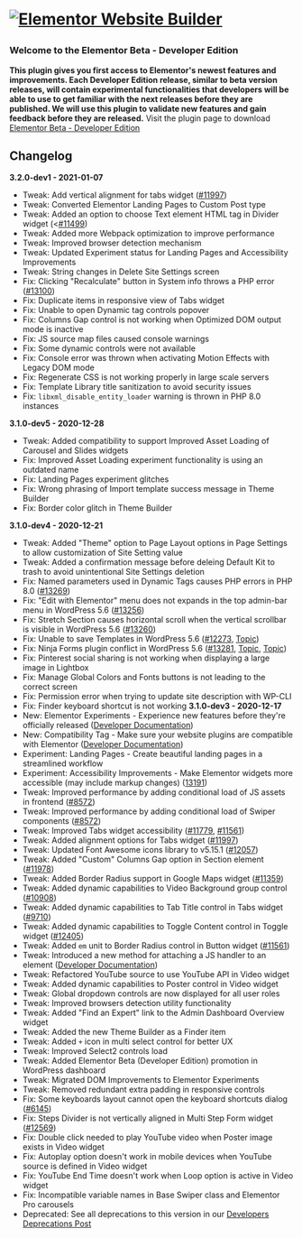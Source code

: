 # <p><a href="https://elementor.com/?utm_source=github-repo&utm_medium=link&utm_campaign=readme"><img src="https://i.imgur.com/0Guj2pn.png?1" alt="Elementor Website Builder"></a></p>
### Welcome to the Elementor Beta - Developer Edition
**This plugin gives you first access to Elementor's newest features and improvements. 
Each Developer Edition release, similar to beta version releases, will contain experimental functionalities that developers will be able to use to get familiar with the next releases before they are published. 
We will use this plugin to validate new features and gain feedback before they are released.**
Visit the plugin page to download [Elementor Beta - Developer Edition](https://wordpress.org/plugins/elementor-beta)
## Changelog
**3.2.0-dev1 - 2021-01-07**
* Tweak: Add vertical alignment for tabs widget ([#11997](https://github.com/elementor/elementor/issues/11997))
* Tweak: Converted Elementor Landing Pages to Custom Post type
* Tweak: Added an option to choose Text element HTML tag in Divider widget (<[#11499](https://github.com/elementor/elementor/issues/11499))
* Tweak: Added more Webpack optimization to improve performance
* Tweak: Improved browser detection mechanism
* Tweak: Updated Experiment status for Landing Pages and Accessibility Improvements
* Tweak: String changes in Delete Site Settings screen
* Fix: Clicking "Recalculate" button in System info throws a PHP error ([#13100](ttps://github.com/elementor/elementor/issues/13100))
* Fix: Duplicate items in responsive view of Tabs widget
* Fix: Unable to open Dynamic tag controls popover
* Fix: Columns Gap control is not working when Optimized DOM output mode is inactive
* Fix: JS source map files caused console warnings
* Fix: Some dynamic controls were not available
* Fix: Console error was thrown when activating Motion Effects with Legacy DOM mode
* Fix: Regenerate CSS is not working properly in large scale servers
* Fix: Template Library title sanitization to avoid security issues
* Fix: `libxml_disable_entity_loader` warning is thrown in PHP 8.0 instances

**3.1.0-dev5 - 2020-12-28**
* Tweak: Added compatibility to support Improved Asset Loading of Carousel and Slides widgets
* Fix: Improved Asset Loading experiment functionality is using an outdated name
* Fix: Landing Pages experiment glitches
* Fix: Wrong phrasing of Import template success message in Theme Builder
* Fix: Border color glitch in Theme Builder

**3.1.0-dev4 - 2020-12-21**
* Tweak: Added "Theme" option to Page Layout options in Page Settings to allow customization of Site Setting value
* Tweak: Added a confirmation message before deleing Default Kit to trash to avoid unintentional Site Settings deletion
* Fix: Named parameters used in Dynamic Tags causes PHP errors in PHP 8.0 ([#13269](https://github.com/elementor/elementor/issues/13269))
* Fix: "Edit with Elementor" menu does not expands in the top admin-bar menu in WordPress 5.6 ([#13256](https://github.com/elementor/elementor/issues/13256))
* Fix: Stretch Section causes horizontal scroll when the vertical scrollbar is visible in WordPress 5.6 ([#13260](https://github.com/elementor/elementor/issues/13260))
* Fix: Unable to save Templates in WordPress 5.6 ([#12273](https://github.com/elementor/elementor/issues/12273), [Topic](https://wordpress.org/support/topic/save-the-template-and-page-builder-loding/))
* Fix: Ninja Forms plugin conflict in WordPress 5.6 ([#13281](https://github.com/elementor/elementor/issues/13281), [Topic](https://wordpress.org/support/topic/elementor-ninja-forms-bug/), [Topic](https://wordpress.org/support/topic/elementor-bug-ninja-forms/))
* Fix: Pinterest social sharing is not working when displaying a large image in Lightbox
* Fix: Manage Global Colors and Fonts buttons is not leading to the correct screen
* Fix: Permission error when trying to update site description with WP-CLI
* Fix: Finder keyboard shortcut is not working
**3.1.0-dev3 - 2020-12-17**
* New: Elementor Experiments - Experience new features before they're officially released ([Developer Documentation](https://developers.elementor.com/elementor-experiments/))
* New: Compatibility Tag - Make sure your website plugins are compatible with Elementor ([Developer Documentation](https://developers.elementor.com/compatibility-tag/))
* Experiment: Landing Pages - Create beautiful landing pages in a streamlined workflow
* Experiment: Accessibility Improvements - Make Elementor widgets more accessible (may include markup changes) ([13191](https://github.com/elementor/elementor/issues/13191))
* Tweak: Improved performance by adding conditional load of JS assets in frontend ([#8572](https://github.com/elementor/elementor/issues/8572))
* Tweak: Improved performance by adding conditional load of Swiper components ([#8572](https://github.com/elementor/elementor/issues/8572))
* Tweak: Improved Tabs widget accessibility ([#11779](https://github.com/elementor/elementor/issues/11779), [#11561](https://github.com/elementor/elementor/issues/11561))
* Tweak: Added alignment options for Tabs widget ([#11997](https://github.com/elementor/elementor/issues/11997))
* Tweak: Updated Font Awesome icons library to v5.15.1 ([#12057](https://github.com/elementor/elementor/issues/12057))
* Tweak: Added "Custom" Columns Gap option in Section element ([#11978](https://github.com/elementor/elementor/issues/11978))
* Tweak: Added Border Radius support in Google Maps widget ([#11359](https://github.com/elementor/elementor/issues/11359))
* Tweak: Added dynamic capabilities to Video Background group control ([#10908](https://github.com/elementor/elementor/issues/10908))
* Tweak: Added dynamic capabilities to Tab Title control in Tabs widget ([#9710](https://github.com/elementor/elementor/issues/9710))
* Tweak: Added dynamic capabilities to Toggle Content control in Toggle widget ([#12405](https://github.com/elementor/elementor/issues/12405))
* Tweak: Added `em` unit to Border Radius control in Button widget ([#11561](https://github.com/elementor/elementor/issues/11561))
* Tweak: Introduced a new method for attaching a JS handler to an element ([Developer Documentation](https://developers.elementor.com/new-method-attaching-a-js-handler))
* Tweak: Refactored YouTube source to use YouTube API in Video widget
* Tweak: Added dynamic capabilities to Poster control in Video widget
* Tweak: Global dropdown controls are now displayed for all user roles
* Tweak: Improved browsers detection utility functionality
* Tweak: Added "Find an Expert" link to the Admin Dashboard Overview widget
* Tweak: Added the new Theme Builder as a Finder item
* Tweak: Added `+` icon in multi select control for better UX
* Tweak: Improved Select2 controls load
* Tweak: Added Elementor Beta (Developer Edition) promotion in WordPress dashboard
* Tweak: Migrated DOM Improvements to Elementor Experiments
* Tweak: Removed redundant extra padding in responsive controls
* Fix: Some keyboards layout cannot open the keyboard shortcuts dialog ([#6145](https://github.com/elementor/elementor/issues/6145))
* Fix: Steps Divider is not vertically aligned in Multi Step Form widget  ([#12569](https://github.com/elementor/elementor/issues/12569))
* Fix: Double click needed to play YouTube video when Poster image exists in Video widget
* Fix: Autoplay option doesn't work in mobile devices when YouTube source is defined in Video widget
* Fix: YouTube End Time doesn't work when Loop option is active in Video widget
* Fix: Incompatible variable names in Base Swiper class and Elementor Pro carousels
* Deprecated: See all deprecations to this version in our [Developers Deprecations Post](https://developers.elementor.com/v3-1-planned-deprecations/)
